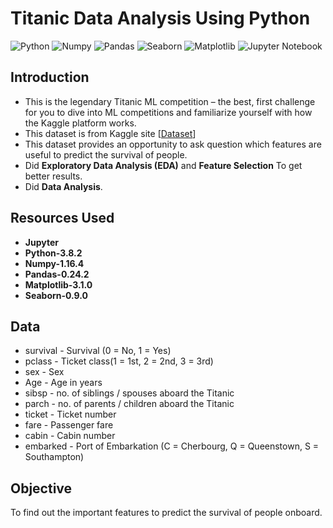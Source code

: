 # Titanic Data Analysis Using Python

![Python](https://img.shields.io/badge/Python-3.8.2-blueviolet)
![Numpy](https://img.shields.io/badge/Numpy-1.16.4-red)
![Pandas](https://img.shields.io/badge/Pandas-0.24.2-green)
![Seaborn](https://img.shields.io/badge/Seaborn-0.9.0-fcba03)
![Matplotlib](https://img.shields.io/badge/Matplotlib-3.1.0-blue)
![Jupyter Notebook](https://img.shields.io/badge/Jupyter-Notebook-darkorange)

## Introduction
* This is the legendary Titanic ML competition – the best, first challenge for you to dive into ML competitions and familiarize yourself with how the Kaggle platform works.
* This dataset is from Kaggle site [[Dataset](https://www.kaggle.com/c/titanic)]
* This dataset provides an opportunity to ask question which features are useful to predict the survival of people. 
* Did **Exploratory Data Analysis (EDA)** and **Feature Selection** To get better results.
* Did **Data Analysis**.


## Resources Used
* **Jupyter**
* **Python-3.8.2**
* **Numpy-1.16.4**
* **Pandas-0.24.2**
* **Matplotlib-3.1.0**
* **Seaborn-0.9.0**

## Data
* survival - Survival (0 = No, 1 = Yes)
* pclass	 - Ticket class(1 = 1st, 2 = 2nd, 3 = 3rd)
* sex	     - Sex	
* Age	     - Age in years	
* sibsp	   - no. of siblings / spouses aboard the Titanic	
* parch	   - no. of parents / children aboard the Titanic	
* ticket	 - Ticket number	
* fare	   - Passenger fare	
* cabin	   - Cabin number	
* embarked - Port of Embarkation (C = Cherbourg, Q = Queenstown, S = Southampton)

## Objective
To find out the important features to predict the survival of people onboard.
